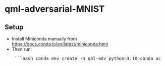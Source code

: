 # qml-adversarial-MNIST
## Setup
- Install Miniconda manually from https://docs.conda.io/en/latest/miniconda.html
- Then run:
  <pre> ```bash conda env create -n qml-adv python=3.10 conda activate qml-adv pip install -r requirements.txt ``` </pre>

